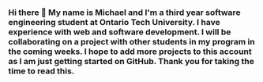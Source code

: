 ### Hi there 👋 My name is Michael and I'm a third year software engineering student at Ontario Tech University. I have experience with web and software development. I will be collaborating on a project with other students in my program in the coming weeks. I hope to add more projects to this account as I am just getting started on GitHub. Thank you for taking the time to read this.

<!--
**michaelm6453/michaelm6453** is a ✨ _special_ ✨ repository because its `README.md` (this file) appears on your GitHub profile.

Here are some ideas to get you started:

- 🔭 I’m currently working on ...
- 🌱 I’m currently learning ...
- 👯 I’m looking to collaborate on ...
- 🤔 I’m looking for help with ...
- 💬 Ask me about ...
- 📫 How to reach me: ...
- 😄 Pronouns: ...
- ⚡ Fun fact: ...
-->
